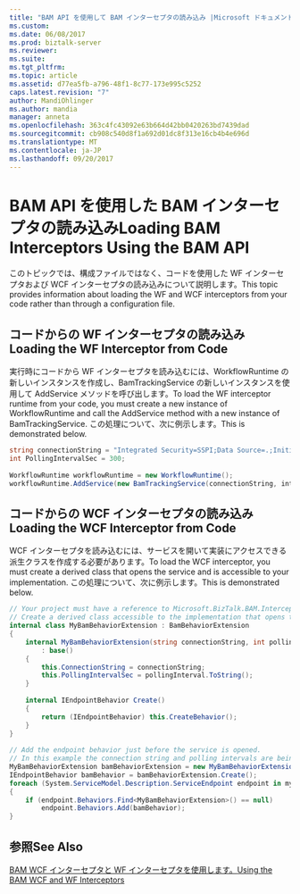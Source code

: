 ```yaml
---
title: "BAM API を使用して BAM インターセプタの読み込み |Microsoft ドキュメント"
ms.custom: 
ms.date: 06/08/2017
ms.prod: biztalk-server
ms.reviewer: 
ms.suite: 
ms.tgt_pltfrm: 
ms.topic: article
ms.assetid: d77ea5fb-a796-48f1-8c77-173e995c5252
caps.latest.revision: "7"
author: MandiOhlinger
ms.author: mandia
manager: anneta
ms.openlocfilehash: 363c4fc43092e63b664d42bb0420263bd7439dad
ms.sourcegitcommit: cb908c540d8f1a692d01dc8f313e16cb4b4e696d
ms.translationtype: MT
ms.contentlocale: ja-JP
ms.lasthandoff: 09/20/2017
---
```

# <a name="loading-bam-interceptors-using-the-bam-api"></a><span data-ttu-id="6ea0f-102">BAM API を使用した BAM インターセプタの読み込み</span><span class="sxs-lookup"><span data-stu-id="6ea0f-102">Loading BAM Interceptors Using the BAM API</span></span>
<span data-ttu-id="6ea0f-103">このトピックでは、構成ファイルではなく、コードを使用した WF インターセプタおよび WCF インターセプタの読み込みについて説明します。</span><span class="sxs-lookup"><span data-stu-id="6ea0f-103">This topic provides information about loading the WF and WCF interceptors from your code rather than through a configuration file.</span></span>  
  
## <a name="loading-the-wf-interceptor-from-code"></a><span data-ttu-id="6ea0f-104">コードからの WF インターセプタの読み込み</span><span class="sxs-lookup"><span data-stu-id="6ea0f-104">Loading the WF Interceptor from Code</span></span>  
 <span data-ttu-id="6ea0f-105">実行時にコードから WF インターセプタを読み込むには、WorkflowRuntime の新しいインスタンスを作成し、BamTrackingService の新しいインスタンスを使用して AddService メソッドを呼び出します。</span><span class="sxs-lookup"><span data-stu-id="6ea0f-105">To load the WF interceptor runtime from your code, you must create a new instance of WorkflowRuntime and call the AddService method with a new instance of BamTrackingService.</span></span> <span data-ttu-id="6ea0f-106">この処理について、次に例示します。</span><span class="sxs-lookup"><span data-stu-id="6ea0f-106">This is demonstrated below.</span></span>  
  
```csharp  
string connectionString = "Integrated Security=SSPI;Data Source=.;Initial Catalog=BAMPrimaryImport";  
int PollingIntervalSec = 300;  
  
WorkflowRuntime workflowRuntime = new WorkflowRuntime();  
workflowRuntime.AddService(new BamTrackingService(connectionString, interceptorConfigurationPollingInterval));  
```  
  
## <a name="loading-the-wcf-interceptor-from-code"></a><span data-ttu-id="6ea0f-107">コードからの WCF インターセプタの読み込み</span><span class="sxs-lookup"><span data-stu-id="6ea0f-107">Loading the WCF Interceptor from Code</span></span>  
 <span data-ttu-id="6ea0f-108">WCF インターセプタを読み込むには、サービスを開いて実装にアクセスできる派生クラスを作成する必要があります。</span><span class="sxs-lookup"><span data-stu-id="6ea0f-108">To load the WCF interceptor, you must create a derived class that opens the service and is accessible to your implementation.</span></span> <span data-ttu-id="6ea0f-109">この処理について、次に例示します。</span><span class="sxs-lookup"><span data-stu-id="6ea0f-109">This is demonstrated below.</span></span>  
  
```csharp  
// Your project must have a reference to Microsoft.BizTalk.BAM.Interceptors.dll.  
// Create a derived class accessible to the implementation that opens the service.  
internal class MyBamBehaviorExtension : BamBehaviorExtension  
{  
    internal MyBamBehaviorExtension(string connectionString, int pollingInterval)  
        : base()  
    {  
        this.ConnectionString = connectionString;  
        this.PollingIntervalSec = pollingInterval.ToString();  
    }  
  
    internal IEndpointBehavior Create()  
    {  
        return (IEndpointBehavior) this.CreateBehavior();  
    }  
}  
  
// Add the endpoint behavior just before the service is opened.   
// In this example the connection string and polling intervals are being read from appSettings in App.config.  
MyBamBehaviorExtension bamBehaviorExtension = new MyBamBehaviorExtension(ConfigurationManager.AppSettings["ConnectionString"], int.Parse(ConfigurationManager.AppSettings["PollingIntervalSec"]));  
IEndpointBehavior bamBehavior = bamBehaviorExtension.Create();  
foreach (System.ServiceModel.Description.ServiceEndpoint endpoint in myServiceHost.Description.Endpoints)  
{  
    if (endpoint.Behaviors.Find<MyBamBehaviorExtension>() == null)  
        endpoint.Behaviors.Add(bamBehavior);  
}  
```  
  
## <a name="see-also"></a><span data-ttu-id="6ea0f-110">参照</span><span class="sxs-lookup"><span data-stu-id="6ea0f-110">See Also</span></span>  
 [<span data-ttu-id="6ea0f-111">BAM WCF インターセプタと WF インターセプタを使用します。</span><span class="sxs-lookup"><span data-stu-id="6ea0f-111">Using the BAM WCF and WF Interceptors</span></span>](../core/using-the-bam-wcf-and-wf-interceptors.md)